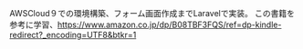 AWSCloud９での環境構築、フォーム画面作成までLaravelで実装。
この書籍を参考に学習、https://www.amazon.co.jp/dp/B08TBF3FQS/ref=dp-kindle-redirect?_encoding=UTF8&btkr=1
